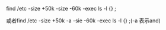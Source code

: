 find /etc -size +50k -size -60k -exec ls -l {} \;  

或者find /etc -size +50k -a -sie -60k -exec ls -l {} \;(-a 表示and)
